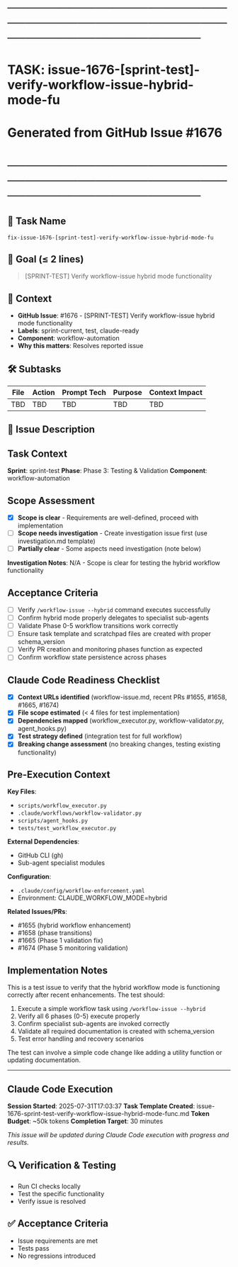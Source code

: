 # ────────────────────────────────────────────────────────────────────────
# TASK: issue-1676-[sprint-test]-verify-workflow-issue-hybrid-mode-fu
# Generated from GitHub Issue #1676
# ────────────────────────────────────────────────────────────────────────

## 📌 Task Name
`fix-issue-1676-[sprint-test]-verify-workflow-issue-hybrid-mode-fu`

## 🎯 Goal (≤ 2 lines)
> [SPRINT-TEST] Verify workflow-issue hybrid mode functionality

## 🧠 Context
- **GitHub Issue**: #1676 - [SPRINT-TEST] Verify workflow-issue hybrid mode functionality
- **Labels**: sprint-current, test, claude-ready
- **Component**: workflow-automation
- **Why this matters**: Resolves reported issue

## 🛠️ Subtasks
| File | Action | Prompt Tech | Purpose | Context Impact |
|------|--------|-------------|---------|----------------|
| TBD | TBD | TBD | TBD | TBD |

## 📝 Issue Description
## Task Context
**Sprint**: sprint-test
**Phase**: Phase 3: Testing & Validation
**Component**: workflow-automation

## Scope Assessment
- [x] **Scope is clear** - Requirements are well-defined, proceed with implementation
- [ ] **Scope needs investigation** - Create investigation issue first (use investigation.md template)
- [ ] **Partially clear** - Some aspects need investigation (note below)

**Investigation Notes**: N/A - Scope is clear for testing the hybrid workflow functionality

## Acceptance Criteria
- [ ] Verify `/workflow-issue --hybrid` command executes successfully
- [ ] Confirm hybrid mode properly delegates to specialist sub-agents
- [ ] Validate Phase 0-5 workflow transitions work correctly
- [ ] Ensure task template and scratchpad files are created with proper schema_version
- [ ] Verify PR creation and monitoring phases function as expected
- [ ] Confirm workflow state persistence across phases

## Claude Code Readiness Checklist
- [x] **Context URLs identified** (workflow-issue.md, recent PRs #1655, #1658, #1665, #1674)
- [x] **File scope estimated** (< 4 files for test implementation)
- [x] **Dependencies mapped** (workflow_executor.py, workflow-validator.py, agent_hooks.py)
- [x] **Test strategy defined** (integration test for full workflow)
- [x] **Breaking change assessment** (no breaking changes, testing existing functionality)

## Pre-Execution Context
**Key Files**:
- `scripts/workflow_executor.py`
- `.claude/workflows/workflow-validator.py`
- `scripts/agent_hooks.py`
- `tests/test_workflow_executor.py`

**External Dependencies**:
- GitHub CLI (gh)
- Sub-agent specialist modules

**Configuration**:
- `.claude/config/workflow-enforcement.yaml`
- Environment: CLAUDE_WORKFLOW_MODE=hybrid

**Related Issues/PRs**:
- #1655 (hybrid workflow enhancement)
- #1658 (phase transitions)
- #1665 (Phase 1 validation fix)
- #1674 (Phase 5 monitoring validation)

## Implementation Notes
This is a test issue to verify that the hybrid workflow mode is functioning correctly after recent enhancements. The test should:

1. Execute a simple workflow task using `/workflow-issue --hybrid`
2. Verify all 6 phases (0-5) execute properly
3. Confirm specialist sub-agents are invoked correctly
4. Validate all required documentation is created with schema_version
5. Test error handling and recovery scenarios

The test can involve a simple code change like adding a utility function or updating documentation.

---

## Claude Code Execution
**Session Started**: 2025-07-31T17:03:37
**Task Template Created**: issue-1676-sprint-test-verify-workflow-issue-hybrid-mode-func.md
**Token Budget**: ~50k tokens
**Completion Target**: 30 minutes

_This issue will be updated during Claude Code execution with progress and results._

## 🔍 Verification & Testing
- Run CI checks locally
- Test the specific functionality
- Verify issue is resolved

## ✅ Acceptance Criteria
- Issue requirements are met
- Tests pass
- No regressions introduced
